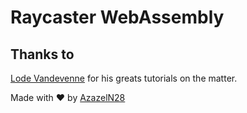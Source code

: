 # Raycaster WebAssembly

## Thanks to

[Lode Vandevenne](https://lodev.org/cgtutor/raycasting.html) for his greats tutorials on the matter.

Made with :heart: by [AzazelN28](https://github.com/azazeln28)
